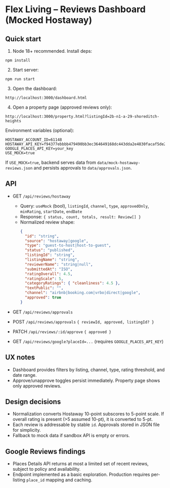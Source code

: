 # Flex Living – Reviews Dashboard (Mocked Hostaway)

## Quick start

1. Node 18+ recommended. Install deps:
```
npm install
```
2. Start server:
```
npm run start
```
3. Open the dashboard:
```
http://localhost:3000/dashboard.html
```
4. Open a property page (approved reviews only):
```
http://localhost:3000/property.html?listingId=2b-n1-a-29-shoreditch-heights
```

Environment variables (optional):
```
HOSTAWAY_ACCOUNT_ID=61148
HOSTAWAY_API_KEY=f94377ebbbb479490bb3ec364649168dc443dda2e4830facaf5de2e74ccc9152
GOOGLE_PLACES_API_KEY=your_key
USE_MOCK=true
```

If `USE_MOCK=true`, backend serves data from `data/mock-hostaway-reviews.json` and persists approvals to `data/approvals.json`.

## API

- GET `/api/reviews/hostaway`
  - Query: `useMock` (bool), `listingId`, `channel`, `type`, `approvedOnly`, `minRating`, `startDate`, `endDate`
  - Response: `{ status, count, totals, result: Review[] }`
  - Normalized review shape:
    ```json
    {
      "id": "string",
      "source": "hostaway|google",
      "type": "guest-to-host|host-to-guest",
      "status": "published",
      "listingId": "string",
      "listingName": "string",
      "reviewerName": "string|null",
      "submittedAt": "ISO",
      "ratingOverall": 4.5,
      "ratingScale": 5,
      "categoryRatings": { "cleanliness": 4.5 },
      "textPublic": "",
      "channel": "airbnb|booking.com|vrbo|direct|google",
      "approved": true
    }
    ```

- GET `/api/reviews/approvals`
- POST `/api/reviews/approvals` `{ reviewId, approved, listingId? }`
- PATCH `/api/reviews/:id/approve` `{ approved }`
- GET `/api/reviews/google?placeId=...` (requires `GOOGLE_PLACES_API_KEY`)

## UX notes

- Dashboard provides filters by listing, channel, type, rating threshold, and date range.
- Approve/unapprove toggles persist immediately. Property page shows only approved reviews.

## Design decisions

- Normalization converts Hostaway 10-point subscores to 5-point scale. If overall rating is present (>5 assumed 10-pt), it is converted to 5-pt.
- Each review is addressable by stable `id`. Approvals stored in JSON file for simplicity.
- Fallback to mock data if sandbox API is empty or errors.

## Google Reviews findings

- Places Details API returns at most a limited set of recent reviews, subject to policy and availability.
- Endpoint implemented as a basic exploration. Production requires per-listing `place_id` mapping and caching.


